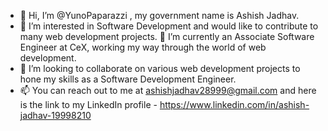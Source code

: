 - 👋 Hi, I’m @YunoPaparazzi , my government name is Ashish Jadhav.
- 👀 I’m interested in Software Development and would like to contribute to many web development projects.
🌱 I’m currently an Associate Software Engineer at CeX, working my way through the world of web development.
- 💞️ I’m looking to collaborate on various web development projects to hone my skills as a Software Development Engineer.
- 📫 You can reach out to me at ashishjadhav28999@gmail.com and here is the link to my LinkedIn profile - https://www.linkedin.com/in/ashish-jadhav-19998210


<!---
YunoPaparazzi/YunoPaparazzi is a ✨ special ✨ repository because its `README.md` (this file) appears on your GitHub profile.
You can click the Preview link to take a look at your changes.
--->

